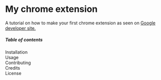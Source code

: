 # My chrome extension
A tutorial on how to make your first chrome extension as seen on [Google developer site.](https://developer.chrome.com/extensions)

##### Table of contents

Installation<br/>
Usage<br/> 
Contributing<br/> 
Credits<br/>
License<br/>
